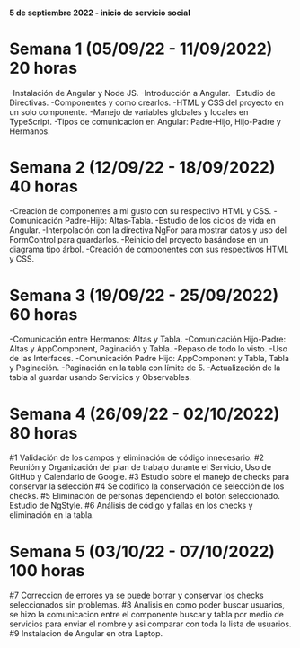 #### 5 de septiembre 2022 - inicio de servicio social
# Semana 1 (05/09/22 - 11/09/2022) 20 horas
-Instalación de Angular y Node JS.
-Introducción a Angular.
-Estudio de Directivas.
-Componentes y como crearlos.
-HTML y CSS del proyecto en un solo componente.
-Manejo de variables globales y locales en TypeScript.
-Tipos de comunicación en Angular: Padre-Hijo, Hijo-Padre y Hermanos.
# Semana 2 (12/09/22 - 18/09/2022) 40 horas
-Creación de componentes a mi gusto con su respectivo HTML y CSS.
-Comunicación Padre-Hijo: Altas-Tabla.
-Estudio de los ciclos de vida en Angular.
-Interpolación con la directiva NgFor para mostrar datos y uso del FormControl para guardarlos.
-Reinicio del proyecto basándose en un diagrama tipo árbol.
-Creación de componentes con sus respectivos HTML y CSS.
# Semana 3 (19/09/22 - 25/09/2022) 60 horas
-Comunicación entre Hermanos: Altas y Tabla. 
-Comunicación Hijo-Padre: Altas y AppComponent, Paginación y Tabla.
-Repaso de todo lo visto.
-Uso de las Interfaces.
-Comunicación Padre Hijo: AppComponent y Tabla, Tabla y Paginación.
-Paginación en la tabla con límite de 5.
-Actualización de la tabla al guardar usando Servicios y Observables.
# Semana 4 (26/09/22 - 02/10/2022) 80 horas
#1 Validación de los campos y eliminación de código innecesario.
#2 Reunión y Organización del plan de trabajo durante el Servicio, Uso de GitHub y Calendario de Google.
#3 Estudio sobre el manejo de checks para conservar la selección
#4 Se codifico la conservación de selección de los checks.
#5 Eliminación de personas dependiendo el botón seleccionado. Estudio de NgStyle.
#6 Análisis de código y fallas en los checks y eliminación en la tabla.
# Semana 5 (03/10/22 - 07/10/2022) 100 horas
#7 Correccion de errores ya se puede borrar y conservar los checks seleccionados sin problemas.
#8 Analisis en como poder buscar usuarios, se hizo la comunicacion entre el componente buscar y tabla por medio de servicios para enviar el nombre y asi comparar con toda la lista de usuarios. 
#9 Instalacion de Angular en otra Laptop.

